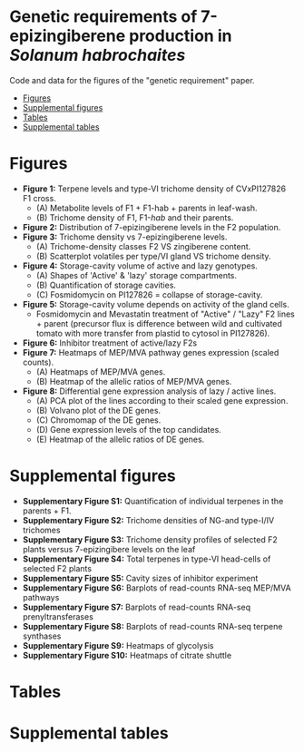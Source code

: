 # Genetic requirements of 7-epizingiberene production in _Solanum habrochaites_

Code and data for the figures of the "genetic requirement" paper.

<!-- MarkdownTOC autolink="true" level = "1,2" -->

- [Figures](#figures)
- [Supplemental figures](#supplemental-figures)
- [Tables](#tables)
- [Supplemental tables](#supplemental-tables)

<!-- /MarkdownTOC -->



# Figures

- __Figure 1:__ Terpene levels and type-VI trichome density of CVxPI127826 F1 cross.
    * (A) Metabolite levels of F1 + F1-hab + parents in leaf-wash.
    * (B) Trichome density of F1, F1-_hab_ and their parents.
- __Figure 2:__ Distribution of 7-epizingiberene levels in the F2 population.
- __Figure 3:__ Trichome density vs 7-epizingiberene levels.
	* (A) Trichome-density classes F2 VS zingiberene content.   
	* (B) Scatterplot volatiles per type/VI gland VS trichome density.
- __Figure 4:__ Storage-cavity volume of active and lazy genotypes.
	* (A) Shapes of 'Active' & 'lazy' storage compartments.  
	* (B) Quantification of storage cavities.   
	* (C) Fosmidomycin on PI127826 = collapse of storage-cavity.    
- __Figure 5:__ Storage-cavity volume depends on activity of the gland cells.
	* Fosmidomycin and Mevastatin treatment of "Active" / "Lazy" F2 lines + parent (precursor flux is difference between wild and cultivated tomato with more transfer from plastid to cytosol in PI127826). 
- __Figure 6:__ Inhibitor treatment of active/lazy F2s
- __Figure 7:__ Heatmaps of MEP/MVA pathway genes expression (scaled counts).
    * (A) Heatmaps of MEP/MVA genes.
    * (B) Heatmap of the allelic ratios of MEP/MVA genes. 
- __Figure 8:__ Differential gene expression analysis of lazy / active lines.
    * (A) PCA plot of the lines according to their scaled gene expression.
    * (B) Volvano plot of the DE genes.
    * (C) Chromomap of the DE genes. 
    * (D) Gene expression levels of the top candidates. 
    * (E) Heatmap of the allelic ratios of DE genes. 


# Supplemental figures   

- __Supplementary Figure S1:__ Quantification of individual terpenes in the parents + F1.
- __Supplementary Figure S2:__ Trichome densities of NG-and type-I/IV trichomes 
- __Supplementary Figure S3:__ Trichome density profiles of selected F2 plants versus 7-epizingibere levels on the leaf 
- __Supplementary Figure S4:__ Total terpenes in type-VI head-cells of selected F2 plants
- __Supplementary Figure S5:__ Cavity sizes of inhibitor experiment
- __Supplementary Figure S6:__ Barplots of read-counts RNA-seq MEP/MVA pathways
- __Supplementary Figure S7:__ Barplots of read-counts RNA-seq prenyltransferases
- __Supplementary Figure S8:__ Barplots of read-counts RNA-seq terpene synthases
- __Supplementary Figure S9:__ Heatmaps of glycolysis 
- __Supplementary Figure S10:__ Heatmaps of citrate shuttle

# Tables

# Supplemental tables

